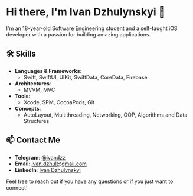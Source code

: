 # Hi there, I'm Ivan Dzhulynskyi 👋

I'm an 18-year-old Software Engineering student and a self-taught iOS developer with a passion for building amazing applications. 

## 🛠 Skills
- **Languages & Frameworks**: 
  - Swift, SwiftUI, UIKit, SwiftData, CoreData, Firebase
- **Architectures**: 
  - MVVM, MVC
- **Tools**: 
  - Xcode, SPM, CocoaPods, Git
- **Concepts**: 
  - AutoLayout, Multithreading, Networking, OOP, Algorithms and Data Structures

## 📫 Contact Me
- **Telegram**: [@ivandzz](https://t.me/ivandzz)
- **Email**: [ivan.dzhul@gmail.com](mailto:ivan.dzhul@gmail.com)
- **LinkedIn**: [Ivan Dzhulynskyi](https://www.linkedin.com/in/ivandzz/)

Feel free to reach out if you have any questions or if you just want to connect!
